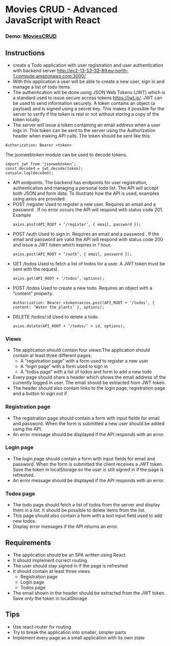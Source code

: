 # Movies CRUD - Advanced JavaScript with React
### Demo: [MoviesCRUD](http://truptigaonkar.github.io/mandatory-advanced-js2/)
## Instructions
* create a Todo application with user registration and user authentication with backend server http://ec2-13-53-32-89.eu-north-1.compute.amazonaws.com:3000/
* With this application a user will be able to create a new user, sign in and manage a list of todo items.
* The authentication will be done using JSON Web Tokens (JWT) which is a standard used to issue secure access tokens https://jwt.io/. JWT can be used to send information securely. A token contains an object (a payload) and is signed using a secret key. This makes it possible for the server to verify if the token is real or not without storing a copy of the token locally.
* The server will issue a token containing an email address when a user logs in. This token can be sent to the server using the Authorization header when making API calls.
The token should be sent like this: 
```
Authorization: Bearer <token>
```
The jsonwebtoken module can be used to decode tokens.
```
import jwt from ‘jsonwebtoken’;
const decoded = jwt.decode(token);
console.log(decoded);
```
* API endpoints: 
  The backend has endpoints for user registration, authentication and managing a personal todo list. The API will accept both   JSON and form data. To illustrate how the API is used, examples using axios are provided.
* POST /register
  Used to register a new user. Requires an email and a password . If no error occurs the API will respond with status code 201.
  Example
  ```
  axios.post(API_ROOT + ‘/register’, { email, password });
  ```
* POST /auth
  Used to sign in. Requires an email and a password . If the email and password are valid the API will respond with status code 200 and issue a JWT token which expires in 1 hour.
  ```
  axios.post(API_ROOT + ‘/auth’, { email, password });
  ```
* GET /todos
Used to fetch a list of todos for a user. A JWT token must be sent with the request.
  ```
  axios.get(API_ROOT + ‘/todos’, options);
  ```
* POST /todos
Used to create a new todo. Requires an object with a “content” property.
  ```
  Authorization: Bearer <token>axios.post(API_ROOT + ‘/todos’, { content: ‘Water the plants’ }, options);
  ```
* DELETE /todos/:id
Used to delete a todo.
  ```
  axios.delete(API_ROOT + ‘/todos/’ + id, options);
  ```
  
### Views
* The application should contain four views:The application should contain at least three different pages:
    * A “registration page” with a form used to register a new user
    * A “login page” with a form used to sign in
    * A “todos page” with a list of todos and form to add a new todo
* Every page should share a header which shows the email address of the currently logged in user. The email should be extracted from JWT token.
* The header should also contain links to the login page, registration page and a button to sign out if
### Registration page
* The registration page should contain a form with input fields for email and password. When the form is submitted a new user should be added using the API.
* An error message should be displayed if the API responds with an error.
### Login page
* The login page should contain a form with input fields for email and password. When the form is submitted the client receives a JWT token. Save the token in localStorage so the user is still signed in if the page is refreshed.
* An error message should be displayed if the API responds with an error.
### Todos page
* The todo page should fetch a list of todos from the server and display them in a list. It should be possible to delete items from the list.
* This page should also contain a form with a text input field used to add new todos.
* Display error messages if the API returns an error.

## Requirements
* The application should be an SPA written using React
* It should implement correct routing
* The user should stay signed in if the page is refreshed
* It should contain at least three views
  * Registration page
  * Login page
  * Todos page
* The email shown in the header should be extracted from the JWT token. Save only the token in localStorage

## Tips
* Use react-router for routing
* Try to break the application into smaller, simpler parts
* Implement every page as a small application with its own state


